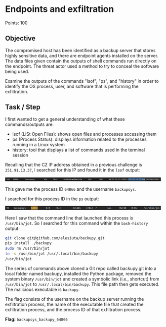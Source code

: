 # Endpoints and exfiltration

Points: 100

## Objective

The compromised host has been identified as a backup server that stores highly sensitive data, and there are endpoint agents installed on the server. The data files given contain the outputs of shell commands run directly on the endpoint. The threat actor used a method to try to conceal the software being used.

Examine the outputs of the commands "lsof", "ps", and "history" in order to identify the OS process, user, and software that is performing the exfiltration.

## Task / Step

I first wanted to get a general understanding of what these commands/outputs are.

- lsof (LiSt Open Files): shows open files and processes accessing them
- ps (Process Status): displays information related to the processes running in a Linux system
- history: tool that displays a list of commands used in the terminal session

Recalling that the C2 IP address obtained in a previous challenge is `251.91.13.37`, I searched for this IP and found it in the `lsof` output:

![process_id](./process_id.png)

This gave me the process ID `64866` and the username `backupsys`.

I searched for this process ID in the ```ps``` output:

![user](./user.png)

Here I saw that the command line that launched this process is `/usr/bin/jot`. So I searched for this command within the `bash-history` output:

```bash
git clone git@github.com/elesiuta/backupy.git
pip install ./backupy
sudo rm /usr/bin/jot
ln -s /usr/bin/jot /usr/.local/bin/backupy
/usr/bin/jot
```

The series of commands above cloned a Git repo called backupy.git into a local folder named backupy, installed the Python package, removed the system binary `/usr/bin/jot` and created a symbolic link (i.e., shortcut) from `/usr/bin/jot` to `/usr/.local/bin/backupy`. This file path then gets executed. The malicious executable is `backupy`.

The flag consists of the username on the backup server running the exfiltration process, the name of the executable file that created the exfiltration process, and the process ID of that exfiltration process.

**Flag:** ```backupsys_backupy_64866```
